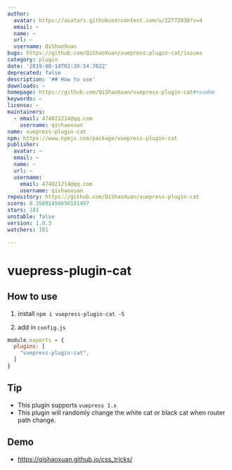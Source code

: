 ```yaml
---
author:
  avatar: https://avatars.githubusercontent.com/u/22772830?v=4
  email: ~
  name: ~
  url: ~
  username: QiShaoXuan
bugs: https://github.com/QiShaoXuan/vuepress-plugin-cat/issues
category: plugin
date: '2019-08-14T02:30:54.762Z'
deprecated: false
description: '## How to use'
downloads: ~
homepage: https://github.com/QiShaoXuan/vuepress-plugin-cat#readme
keywords: ~
license: ~
maintainers:
  - email: 474021214@qq.com
    username: qishaoxuan
name: vuepress-plugin-cat
npm: https://www.npmjs.com/package/vuepress-plugin-cat
publisher:
  avatar: ~
  email: ~
  name: ~
  url: ~
  username:
    email: 474021214@qq.com
    username: qishaoxuan
repository: https://github.com/QiShaoXuan/vuepress-plugin-cat
score: 0.35091456656181497
stars: 181
unstable: false
version: 1.0.3
watchers: 181

---
```


# vuepress-plugin-cat

## How to use

1. install `npm i vuepress-plugin-cat -S`

2. add in `config.js`

```js
module.exports = {
  plugins: [
    "vuepress-plugin-cat",
  ]
}
```

## Tip

- This plugin supports `vuepress 1.x`
- This plugin will randomly change the white cat or black cat when router path change.

## Demo

- https://qishaoxuan.github.io/css_tricks/
